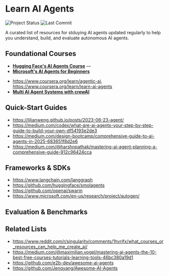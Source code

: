 # Learn AI Agents
![Project Status](https://img.shields.io/badge/status-active-brightgreen) ![Last Commit](https://img.shields.io/github/last-commit/artnitolog/learn-ai-agents)

A curated list of resources for stduying AI agents updated regularly to help you understand, build, and evaluate autonomous AI agents.

## Foundational Courses
- **[Hugging Face's AI Agents Course](https://huggingface.co/learn/agents-course/)** — 
- **[Microsoft's AI Agents for Beginners](https://github.com/microsoft/ai-agents-for-beginners)**
* https://www.coursera.org/learn/agentic-ai, https://www.coursera.org/learn/learn-ai-agents 
* **[Multi AI Agent Systems with crewAI](https://www.deeplearning.ai/short-courses/multi-ai-agent-systems-with-crewai/)**   

## Quick-Start Guides
* https://lilianweng.github.io/posts/2023-06-23-agent/
* https://medium.com/codex/what-are-ai-agents-your-step-by-step-guide-to-build-your-own-df54193e2de3
* https://medium.com/design-bootcamp/comprehensive-guide-to-ai-agents-in-2025-683651f8d2e6
* https://medium.com/@harshnpathak/mastering-ai-agent-planning-a-comprehensive-guide-912c96424cca

## Frameworks & SDKs 
* https://www.langchain.com/langgraph
* https://github.com/huggingface/smolagents
* https://github.com/openai/swarm
* https://www.microsoft.com/en-us/research/project/autogen/

## Evaluation & Benchmarks

## Related Lists
* https://www.reddit.com/r/singularity/comments/1hvrjfx/what_courses_or_resources_can_help_me_create_ai/
* https://medium.com/@maximilian.vogel/mastering-ai-agents-the-10-best-free-courses-tutorials-learning-tools-46bc380a19d1
* https://github.com/e2b-dev/awesome-ai-agents
* https://github.com/Jenqyang/Awesome-AI-Agents
